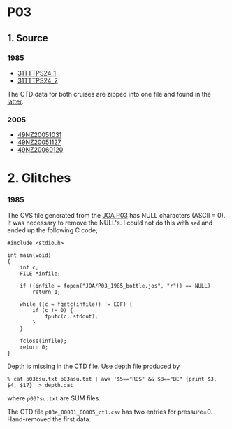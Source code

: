 # P03
## 1. Source
### 1985
+ [31TTTPS24_1](https://cchdo.ucsd.edu/cruise/31TTTPS24_1)
+ [31TTTPS24_2](https://cchdo.ucsd.edu/cruise/31TTTPS24_2)

The CTD data for both cruises are zipped into one file and found
in the [latter](https://cchdo.ucsd.edu/data/10639/p03_ct1.zip).

### 2005
+ [49NZ20051031](https://cchdo.ucsd.edu/cruise/49NZ20051031)
+ [49NZ20051127](https://cchdo.ucsd.edu/cruise/49NZ20051127)
+ [49NZ20060120](https://cchdo.ucsd.edu/cruise/49NZ20060120)

# 2. Glitches

### 1985

The CVS file generated from the [JOA P03](http://joa.ucsd.edu/data_files/best/Pacific_sections/P03_1985/P03_1985_bottle.joa) has NULL characters (ASCII = 0).
It was necessary to remove the NULL's. I could not do this with `sed` and ended up
the following C code;
```
#include <stdio.h>

int main(void)
{
    int c;
    FILE *infile;

    if ((infile = fopen("JOA/P03_1985_bottle.jos", "r")) == NULL)
        return 1;

    while ((c = fgetc(infile)) != EOF) {
        if (c != 0) {
            fputc(c, stdout);
        }
    }

    fclose(infile);
    return 0;
}
```

Depth is missing in the CTD file. Use depth file produced by
```
% cat p03bsu.txt p03asu.txt | awk '$5=="ROS" && $8=="BE" {print $3, $4, $17}' > depth.dat
```
where `p03?su.txt` are SUM files.

The CTD file `p03e_00001_00005_ct1.csv` has two entries for pressure=0.
Hand-removed the first data.
